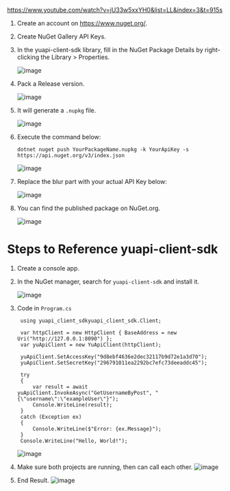 https://www.youtube.com/watch?v=jU33w5xxYH0&list=LL&index=3&t=915s

1. Create an account on https://www.nuget.org/.
2. Create NuGet Gallery API Keys.
3. In the yuapi-client-sdk library, fill in the NuGet Package Details by right-clicking the Library > Properties.
   
   ![image](https://github.com/user-attachments/assets/e091f053-ff7e-48d6-9a24-d0f3b9dbf991)

4. Pack a Release version.
   
   ![image](https://github.com/user-attachments/assets/f969afc6-fb35-49b3-8406-9aaa091a9c57)

5. It will generate a `.nupkg` file.
   
   ![image](https://github.com/user-attachments/assets/aa6d8775-fc42-49cd-88cb-34ac39bcf52d)

6. Execute the command below:
   ```
   dotnet nuget push YourPackageName.nupkg -k YourApiKey -s https://api.nuget.org/v3/index.json
   ```
   
   ![image](https://github.com/user-attachments/assets/5d581eed-348b-4ede-bcd1-4eca985849de)



7. Replace the blur part with your actual API Key below:
    
   ![image](https://github.com/user-attachments/assets/d39c536f-30c9-4726-9937-e058326117b2)

8. You can find the published package on NuGet.org.
    
    ![image](https://github.com/user-attachments/assets/740c9dfa-88fd-4fc0-a07a-70861a3afe61)

# Steps to Reference yuapi-client-sdk #
1. Create a console app.
2. In the NuGet manager, search for `yuapi-client-sdk` and install it.

   ![image](https://github.com/user-attachments/assets/8fa6d48c-ba7c-4241-b2fc-c0b2cb2b2a0c)

3. Code in `Program.cs`
   ```
    using yuapi_client_sdkyuapi_client_sdk.Client;

    var httpClient = new HttpClient { BaseAddress = new Uri("http://127.0.0.1:8090") };
    var yuApiClient = new YuApiClient(httpClient);
    
    yuApiClient.SetAccessKey("9d8ebf4636e2dec32117b9d72e1a3d70");
    yuApiClient.SetSecretKey("296791011ea2292bc7efc73deeaddc45");
    
    try
    {
        var result = await yuApiClient.InvokeAsync("GetUsernameByPost", "{\"username\":\"exampleUser\"}");
        Console.WriteLine(result);
    }
    catch (Exception ex)
    {
        Console.WriteLine($"Error: {ex.Message}");
    }
    Console.WriteLine("Hello, World!");
   ```

   ![image](https://github.com/user-attachments/assets/0614cc0c-953b-40a4-b480-3fe9cfd7da8e)

4. Make sure both projects are running, then can call each other.
   ![image](https://github.com/user-attachments/assets/c256b1dc-bb7e-4f6a-9ef6-30201e0450b4)

5. End Result.
   ![image](https://github.com/user-attachments/assets/d6354ae2-1afc-4e24-8b5b-6670a9f9054c)
